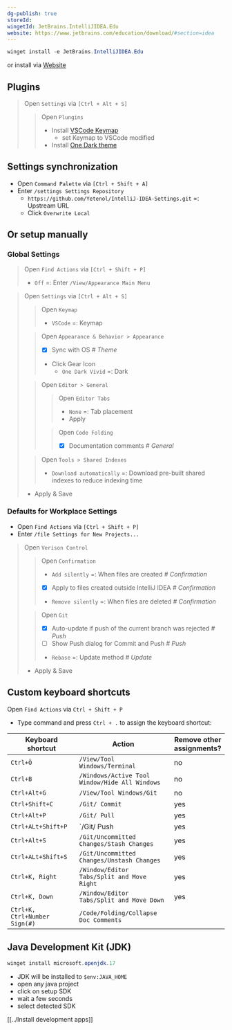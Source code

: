 ```yaml
---
dg-publish: true
storeId: 
wingetId: JetBrains.IntelliJIDEA.Edu
website: https://www.jetbrains.com/education/download/#section=idea
---
```



```powershell
winget install -e JetBrains.IntelliJIDEA.Edu
```

or install via [Website](https://www.jetbrains.com/education/download/#section=idea)

## Plugins
> Open `Settings` via `[Ctrl + Alt + S]`
>> Open `Plungins`
>> - Install [VSCode Keymap](https://plugins.jetbrains.com/plugin/12062-vscode-keymap)
>>   - set Keymap to VSCode modified
>> - Install [One Dark theme](https://plugins.jetbrains.com/plugin/11938-one-dark-theme) 


## Settings synchronization
- Open `Command Palette` via `[Ctrl + Shift + A]`
- Enter `/settings Settings Repository`
    - `https://github.com/Yetenol/IntelliJ-IDEA-Settings.git` =: Upstream URL
    - Click `Overwrite Local`

## Or setup manually

### Global Settings

> Open `Find Actions` via `[Ctrl + Shift + P]`
> - `Off` =: Enter `/View/Appearance Main Menu`

> Open `Settings` via `[Ctrl + Alt + S]`
>> Open `Keymap`
>> - `VSCode` =: Keymap
>
>> Open `Appearance & Behavior > Appearance`
>> - [x] Sync with OS _# Theme_
>> - Click Gear Icon
>>   - `One Dark Vivid` =: Dark
>
>> Open `Editor > General`
>>> Open `Editor Tabs`
>>> - `None` =: Tab placement
>>> - Apply
>>
>>> Open `Code Folding`
>>> - [x] Documentation comments _# General_
>
>> Open `Tools > Shared Indexes`
>> - `Download automatically` =: Download pre-built shared indexes to reduce indexing time
>
> - Apply & Save

### Defaults for Workplace Settings
- Open `Find Actions` via `[Ctrl + Shift + P]`
- Enter `/file Settings for New Projects...`

> Open `Verison Control`
>> Open `Confirmation`
>> - `Add silently` =: When files are created _# Confirmation_
>> - [x] Apply to files created outside IntelliJ IDEA _# Confirmation_
>> - `Remove silently` =: When files are deleted _# Confirmation_
>
>> Open `Git`
>> - [x] Auto-update if push of the current branch was rejected _# Push_
>> - [ ] Show Push dialog for Commit and Push _# Push_
>> - `Rebase` =: Update method _# Update_
>
> - Apply & Save

## Custom keyboard shortcuts
Open `Find Actions` via `Ctrl + Shift + P`
- Type command and press `Ctrl + .` to assign the keyboard shortcut:

| Keyboard shortcut             | Action                                         | Remove other <br> assignments? |
| ----------------------------- | ---------------------------------------------- | ------------------------------ |
| `Ctrl+Ö`                      | `/View/Tool Windows/Terminal`                  | no                             |
| `Ctrl+B`                      | `/Windows/Active Tool Window/Hide All Windows` | no                             |
| `Ctrl+Alt+G`                  | `/View/Tool Windows/Git`                       | no                             |
| `Ctrl+Shift+C`                | `/Git/ Commit`                                 | yes                            |
| `Ctrl+Alt+P`                  | `/Git/ Pull`                                   | yes                            |
| `Ctrl+ALt+Shift+P`            | `/Git/ Push                                    | yes                            |
| `Ctrl+Alt+S`                  | `/Git/Uncommitted Changes/Stash Changes`       | yes                            |
| `Ctrl+ALt+Shift+S`            | `/Git/Uncommitted Changes/Unstash Changes`     | yes                            |
| `Ctrl+K, Right`               | `/Window/Editor Tabs/Split and Move Right`     | yes                            |
| `Ctrl+K, Down`                | `/Window/Editor Tabs/Split and Move Down`      | yes                            |
| `Ctrl+K, Ctrl+Number Sign(#)` | `/Code/Folding/Collapse Doc Comments`          |


## Java Development Kit (JDK)
```powershell
winget install microsoft.openjdk.17
```
- JDK will be installed to `$env:JAVA_HOME`
- open any java project
- click on setup SDK
- wait a few seconds
- select detected SDK


[[../Install development apps]]
